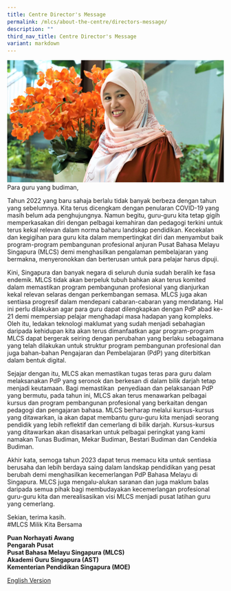 ```yaml
---
title: Centre Director's Message
permalink: /mlcs/about-the-centre/directors-message/
description: ""
third_nav_title: Centre Director's Message
variant: markdown
---
```

![](/images/Mdm_Hayati__2_.jpg)[](/images/Mdm_Hayati.jpg)
<br>
Para guru yang budiman,

Tahun 2022 yang baru sahaja berlalu tidak banyak berbeza dengan tahun yang sebelumnya. Kita terus dicengkam dengan penularan COVID-19 yang masih belum ada penghujungnya. Namun begitu, guru-guru kita tetap gigih memperkasakan diri dengan pelbagai kemahiran dan pedagogi terkini untuk terus kekal relevan dalam norma baharu landskap pendidikan. Kecekalan dan kegigihan para guru kita dalam mempertingkat diri dan menyambut baik program-program pembangunan profesional anjuran Pusat Bahasa Melayu Singapura (MLCS) demi menghasilkan pengalaman pembelajaran yang bermakna, menyeronokkan dan berterusan untuk para pelajar harus dipuji.

Kini, Singapura dan banyak negara di seluruh dunia sudah beralih ke fasa endemik. MLCS tidak akan berpeluk tubuh bahkan akan terus komited dalam memastikan program pembangunan profesional yang dianjurkan kekal relevan selaras dengan perkembangan semasa. MLCS juga akan sentiasa progresif dalam mendepani cabaran-cabaran yang mendatang. Hal ini perlu dilakukan agar para guru dapat dilengkapkan dengan PdP abad ke-21 demi mempersiap pelajar menghadapi masa hadapan yang kompleks. Oleh itu, ledakan teknologi maklumat yang sudah menjadi sebahagian daripada kehidupan kita akan terus dimanfaatkan agar program-program MLCS dapat bergerak seiring dengan perubahan yang berlaku sebagaimana yang telah dilakukan untuk struktur program pembangunan profesional dan juga bahan-bahan Pengajaran dan Pembelajaran (PdP) yang diterbitkan dalam bentuk digital.

Sejajar dengan itu, MLCS akan memastikan tugas teras para guru dalam melaksanakan PdP yang seronok dan berkesan di dalam bilik darjah tetap menjadi keutamaan. Bagi memastikan &nbsp;penyediaan dan pelaksanaan PdP yang bermutu, pada tahun ini, MLCS akan terus menawarkan pelbagai kursus dan program pembangunan profesional yang berkaitan dengan pedagogi dan pengajaran bahasa. MLCS berharap melalui kursus-kursus yang ditawarkan, ia akan dapat membantu guru-guru kita menjadi seorang pendidik yang lebih reflektif dan cemerlang di bilik darjah. Kursus-kursus yang ditawarkan akan disasarkan untuk pelbagai peringkat yang kami namakan Tunas Budiman, Mekar Budiman, Bestari Budiman dan Cendekia Budiman.

Akhir kata, semoga tahun 2023 dapat terus memacu kita untuk sentiasa berusaha dan lebih berdaya saing dalam landskap pendidikan yang pesat berubah demi menghasilkan kecemerlangan PdP Bahasa Melayu di Singapura. MLCS juga mengalu-alukan saranan dan juga maklum balas daripada semua pihak bagi membudayakan kecemerlangan profesional guru-guru kita dan merealisasikan visi MLCS menjadi pusat latihan guru yang cemerlang.  

Sekian, terima kasih.
<br>
#MLCS Milik Kita Bersama

**Puan Norhayati Awang**
<br>
**Pengarah Pusat**
<br>
**Pusat Bahasa Melayu Singapura (MLCS)**
<br>
**Akademi Guru Singapura (AST)**
<br>
**Kementerian Pendidikan Singapura (MOE)**

[English Version](/mlcs/about-the-centre/directors-message/directors-message-in-english)